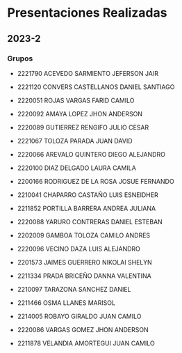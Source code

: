 # Presentaciones Realizadas
## 2023-2

### Grupos
- 2221790	ACEVEDO SARMIENTO JEFERSON JAIR
- 2221120	CONVERS CASTELLANOS DANIEL SANTIAGO
- 2220051	ROJAS VARGAS FARID CAMILO

- 2220092	AMAYA LOPEZ JHON ANDERSON
- 2220089	GUTIERREZ RENGIFO JULIO CESAR
- 2221067	TOLOZA PARADA JUAN DAVID

- 2220066	AREVALO QUINTERO DIEGO ALEJANDRO
- 2220100	DIAZ DELGADO LAURA CAMILA
- 2200166	RODRIGUEZ DE LA ROSA JOSUE FERNANDO

- 2210041	CHAPARRO CASTAÑO LUIS ESNEIDHER
- 2211852	PORTILLA BARRERA ANDREA JULIANA
- 2220088	YARURO CONTRERAS DANIEL ESTEBAN

- 2202009	GAMBOA TOLOZA CAMILO ANDRES
- 2220096	VECINO DAZA LUIS ALEJANDRO

- 2201573	JAIMES GUERRERO NIKOLAI SHELYN
- 2211334	PRADA BRICEÑO DANNA VALENTINA
- 2210097	TARAZONA SANCHEZ DANIEL

- 2211466	OSMA LLANES MARISOL

- 2214005	ROBAYO GIRALDO JUAN CAMILO
- 2220086	VARGAS GOMEZ JHON ANDERSON
- 2211878	VELANDIA AMORTEGUI JUAN CAMILO
